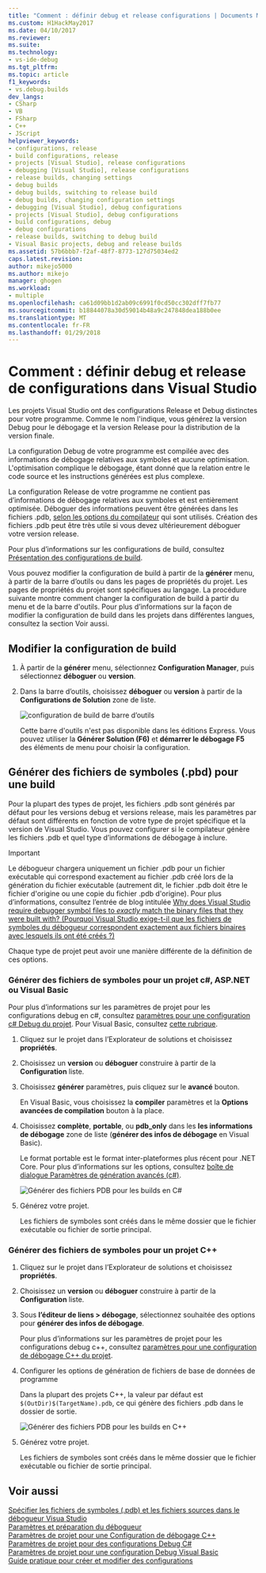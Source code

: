 ```yaml
---
title: "Comment : définir debug et release configurations | Documents Microsoft"
ms.custom: H1HackMay2017
ms.date: 04/10/2017
ms.reviewer: 
ms.suite: 
ms.technology:
- vs-ide-debug
ms.tgt_pltfrm: 
ms.topic: article
f1_keywords:
- vs.debug.builds
dev_langs:
- CSharp
- VB
- FSharp
- C++
- JScript
helpviewer_keywords:
- configurations, release
- build configurations, release
- projects [Visual Studio], release configurations
- debugging [Visual Studio], release configurations
- release builds, changing settings
- debug builds
- debug builds, switching to release build
- debug builds, changing configuration settings
- debugging [Visual Studio], debug configurations
- projects [Visual Studio], debug configurations
- build configurations, debug
- debug configurations
- release builds, switching to debug build
- Visual Basic projects, debug and release builds
ms.assetid: 57b6bbb7-f2af-48f7-8773-127d75034ed2
caps.latest.revision: 
author: mikejo5000
ms.author: mikejo
manager: ghogen
ms.workload:
- multiple
ms.openlocfilehash: ca61d09bb1d2ab09c6991f0cd50cc302dff7fb77
ms.sourcegitcommit: b18844078a30d59014b48a9c247848dea188b0ee
ms.translationtype: MT
ms.contentlocale: fr-FR
ms.lasthandoff: 01/29/2018
---
```

# <a name="how-to-set-debug-and-release-configurations-in-visual-studio"></a>Comment : définir debug et release de configurations dans Visual Studio
Les projets Visual Studio ont des configurations Release et Debug distinctes pour votre programme. Comme le nom l'indique, vous générez la version Debug pour le débogage et la version Release pour la distribution de la version finale.  
  
La configuration Debug de votre programme est compilée avec des informations de débogage relatives aux symboles et aucune optimisation. L'optimisation complique le débogage, étant donné que la relation entre le code source et les instructions générées est plus complexe.  
  
La configuration Release de votre programme ne contient pas d’informations de débogage relatives aux symboles et est entièrement optimisée. Déboguer des informations peuvent être générées dans les fichiers .pdb, [selon les options du compilateur](#BKMK_symbols_release) qui sont utilisés. Création des fichiers .pdb peut être très utile si vous devez ultérieurement déboguer votre version release.  
  
Pour plus d’informations sur les configurations de build, consultez [Présentation des configurations de build](../ide/understanding-build-configurations.md).  
  
Vous pouvez modifier la configuration de build à partir de la **générer** menu, à partir de la barre d’outils ou dans les pages de propriétés du projet. Les pages de propriétés du projet sont spécifiques au langage. La procédure suivante montre comment changer la configuration de build à partir du menu et de la barre d'outils. Pour plus d’informations sur la façon de modifier la configuration de build dans les projets dans différentes langues, consultez la section Voir aussi.  
  
## <a name="change-the-build-configuration"></a>Modifier la configuration de build  
  
1.  À partir de la **générer** menu, sélectionnez **Configuration Manager**, puis sélectionnez **déboguer** ou **version**.  
  
2.  Dans la barre d’outils, choisissez **déboguer** ou **version** à partir de la **Configurations de Solution** zone de liste.  
  
     ![configuration de build de barre d’outils](../debugger/media/toolbarbuildconfiguration.png "ToolbarBuildConfiguration")  
  
     Cette barre d'outils n'est pas disponible dans les éditions Express. Vous pouvez utiliser la **Générer Solution (F6)** et **démarrer le débogage F5** des éléments de menu pour choisir la configuration.

## <a name="BKMK_symbols_release"></a>Générer des fichiers de symboles (.pbd) pour une build

Pour la plupart des types de projet, les fichiers .pdb sont générés par défaut pour les versions debug et versions release, mais les paramètres par défaut sont différents en fonction de votre type de projet spécifique et la version de Visual Studio. Vous pouvez configurer si le compilateur génère les fichiers .pdb et quel type d’informations de débogage à inclure.

> [!IMPORTANT] 
> Le débogueur chargera uniquement un fichier .pdb pour un fichier exécutable qui correspond exactement au fichier .pdb créé lors de la génération du fichier exécutable (autrement dit, le fichier .pdb doit être le fichier d'origine ou une copie du fichier .pdb d'origine). Pour plus d’informations, consultez l’entrée de blog intitulée [Why does Visual Studio require debugger symbol files to *exactly* match the binary files that they were built with? (Pourquoi Visual Studio exige-t-il que les fichiers de symboles du débogueur correspondent exactement aux fichiers binaires avec lesquels ils ont été créés ?)](https://blogs.msdn.microsoft.com/jimgries/2007/07/06/why-does-visual-studio-require-debugger-symbol-files-to-exactly-match-the-binary-files-that-they-were-built-with/)

Chaque type de projet peut avoir une manière différente de la définition de ces options.

### <a name="generate-symbol-files-for-a-c-aspnet-or-visual-basic-project"></a>Générer des fichiers de symboles pour un projet c#, ASP.NET ou Visual Basic

Pour plus d’informations sur les paramètres de projet pour les configurations debug en c#, consultez [paramètres pour une configuration c# Debug du projet](../debugger/project-settings-for-csharp-debug-configurations.md). Pour Visual Basic, consultez [cette rubrique](../debugger/project-settings-for-a-visual-basic-debug-configuration.md).

1. Cliquez sur le projet dans l’Explorateur de solutions et choisissez **propriétés**.

2. Choisissez un **version** ou **déboguer** construire à partir de la **Configuration** liste.

2. Choisissez **générer** paramètres, puis cliquez sur le **avancé** bouton.

    En Visual Basic, vous choisissez la **compiler** paramètres et la **Options avancées de compilation** bouton à la place.

3. Choisissez **complète**, **portable**, ou **pdb_only** dans les **les informations de débogage** zone de liste (**générer des infos de débogage** en Visual Basic).

    Le format portable est le format inter-plateformes plus récent pour .NET Core. Pour plus d’informations sur les options, consultez [boîte de dialogue Paramètres de génération avancés (c#)](../ide/reference/advanced-build-settings-dialog-box-csharp.md).

    ![Générer des fichiers PDB pour les builds en C#](../debugger/media/dbg_project_properties_pdb_csharp.png "GeneratePDBsForCSharp")

4. Générez votre projet.

    Les fichiers de symboles sont créés dans le même dossier que le fichier exécutable ou fichier de sortie principal.

### <a name="generate-symbol-files-for-a-c-project"></a>Générer des fichiers de symboles pour un projet C++

1. Cliquez sur le projet dans l’Explorateur de solutions et choisissez **propriétés**.

2. Choisissez un **version** ou **déboguer** construire à partir de la **Configuration** liste.

2. Sous **l’éditeur de liens > débogage**, sélectionnez souhaitée des options pour **générer des infos de débogage**.

    Pour plus d’informations sur les paramètres de projet pour les configurations debug c++, consultez [paramètres pour une configuration de débogage C++ du projet](../debugger/project-settings-for-a-cpp-debug-configuration.md).

4. Configurer les options de génération de fichiers de base de données de programme

    Dans la plupart des projets C++, la valeur par défaut est `$(OutDir)$(TargetName).pdb`, ce qui génère des fichiers .pdb dans le dossier de sortie.

    ![Générer des fichiers PDB pour les builds en C++](../debugger/media/dbg_project_properties_pdb_cplusplus.png "GeneratePDBsforCPlusPlus") 

5. Générez votre projet.

    Les fichiers de symboles sont créés dans le même dossier que le fichier exécutable ou fichier de sortie principal.
  
## <a name="see-also"></a>Voir aussi  
 [Spécifier les fichiers de symboles (.pdb) et les fichiers sources dans le débogueur Visua Studio](../debugger/debugger-settings-and-preparation.md)  
 [Paramètres et préparation du débogueur](../debugger/debugger-settings-and-preparation.md)   
 [Paramètres de projet pour une Configuration de débogage C++](../debugger/project-settings-for-a-cpp-debug-configuration.md)   
 [Paramètres de projet pour des configurations Debug C#](../debugger/project-settings-for-csharp-debug-configurations.md)   
 [Paramètres de projet pour une configuration Debug Visual Basic](../debugger/project-settings-for-a-visual-basic-debug-configuration.md)   
 [Guide pratique pour créer et modifier des configurations](../ide/how-to-create-and-edit-configurations.md)